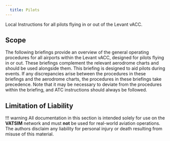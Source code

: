 ```yaml
---
  title: Pilots
---
```


Local Instructions for all pilots flying in or out of the Levant vACC.

## Scope
The following briefings provide an overview of the general operating procedures for all airports within the Levant vACC, designed for pilots flying in or out. These briefings complement the relevant aerodrome charts and should be used alongside them. This briefing is designed to aid pilots during events. If any discrepancies arise between the procedures in these briefings and the aerodrome charts, the procedures in these briefings take precedence. Note that it may be necessary to deviate from the procedures within the briefing, and ATC instructions should always be followed.

## Limitation of Liability
!!! warning
    All documentation in this section is intended solely for use on the **VATSIM** network and must **not** be used for real-world aviation operations. The authors disclaim any liability for personal injury or death resulting from misuse of this material.
